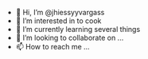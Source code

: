 - 👋 Hi, I’m @jhiessyyvargass
- 👀 I’m interested in to cook
- 🌱 I’m currently learning several things
- 💞️ I’m looking to collaborate on ...
- 📫 How to reach me ...

<!---
jhiessyyvargass/jhiessyyvargass is a ✨ special ✨ repository because its `README.md` (this file) appears on your GitHub profile.
You can click the Preview link to take a look at your changes.
--->
